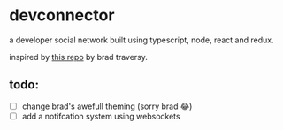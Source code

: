 # devconnector
a developer social network built using typescript, node, react and redux.

inspired by [this repo](https://github.com/bradtraversy/devconnector_2.0) by brad traversy.

## todo:
- [ ] change brad's awefull theming (sorry brad 😂)
- [ ] add a notifcation system using websockets
